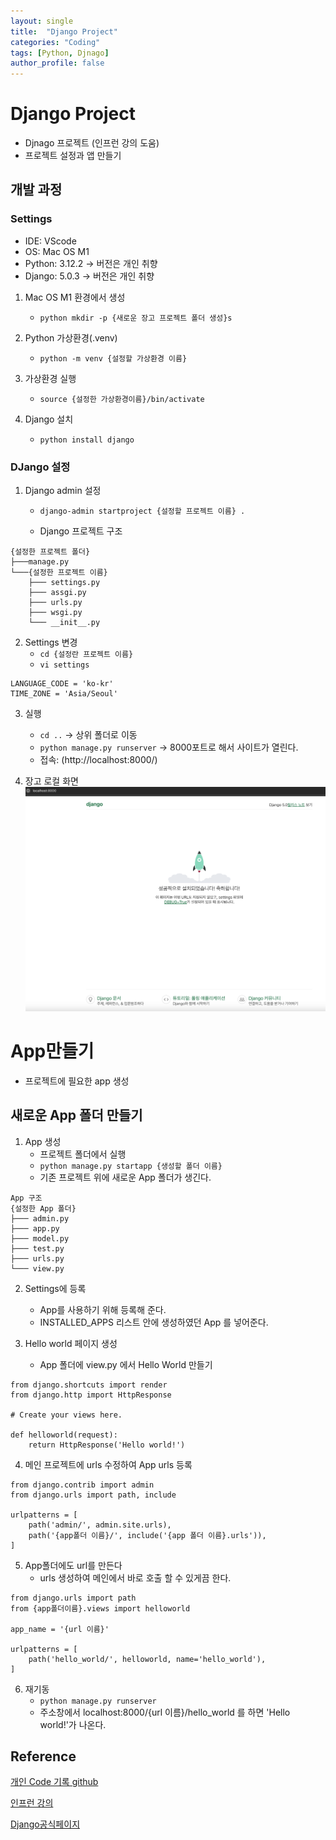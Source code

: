 ```yaml
---
layout: single
title:  "Django Project"
categories: "Coding"
tags: [Python, Djnago]
author_profile: false
---
```


# Django Project

- Djnago 프로젝트 (인프런 강의 도움)
- 프로젝트 설정과 앱 만들기

## 개발 과정

### Settings
- IDE: VScode
- OS: Mac OS M1
- Python: 3.12.2 -> 버전은 개인 취향
- Django: 5.0.3 -> 버전은 개인 취향

1. Mac OS M1 환경에서 생성
   - `python mkdir -p {새로운 장고 프로젝트 폴더 생성}s`

2. Python 가상환경(.venv)
   - `python -m venv {설정할 가상환경 이름}`
   
3. 가상환경 실행
   - `source {설정한 가상환경이름}/bin/activate`
   
4. Django 설치
   - `python install django`

### DJango 설정 

1. Django admin 설정
   - `django-admin startproject {설정할 프로젝트 이름} .`

   - Django 프로젝트 구조
```
{설정한 프로젝트 폴더}
├───manage.py
└───{설정한 프로젝트 이름}
    ├─── settings.py
    ├─── assgi.py
    ├─── urls.py
    ├─── wsgi.py
    └─── __init__.py
```

2. Settings 변경
   - `cd {설정란 프로젝트 이름}`
   - `vi settings`

```
LANGUAGE_CODE = 'ko-kr'
TIME_ZONE = 'Asia/Seoul'
```

3. 실행
   - `cd ..` -> 상위 폴더로 이동
   - `python manage.py runserver` -> 8000포트로 해서 사이트가 열린다.
   -  접속: (http://localhost:8000/)


4. 장고 로컬 화면
![image-20240319144413659](/images/2024-02-17-Django_Infleran/image-20240319144413659.png)


# App만들기
- 프로젝트에 필요한 app 생성


## 새로운 App 폴더 만들기
1. App 생성
   - 프로젝트 폴더에서 실행
   - `python manage.py startapp {생성할 폴더 이름}`
   - 기존 프로젝트 위에 새로운 App 폴더가 생긴다.

```
App 구조
{설정한 App 폴더}
├─── admin.py
├─── app.py
├─── model.py
├─── test.py
├─── urls.py
└─── view.py
```

2. Settings에 등록
   - App를 사용하기 위해 등록해 준다.
   - INSTALLED_APPS 리스트 안에 생성하였던 App 를 넣어준다.

3. Hello world 페이지 생성
   - App 폴더에 view.py 에서 Hello World 만들기

```
from django.shortcuts import render
from django.http import HttpResponse

# Create your views here.

def helloworld(request):
    return HttpResponse('Hello world!')
```

4. 메인 프로젝트에 urls 수정하여 App urls 등록
```
from django.contrib import admin
from django.urls import path, include

urlpatterns = [
    path('admin/', admin.site.urls),
    path('{app폴더 이름}/', include('{app 폴더 이름}.urls')),
]
```

5. App폴더에도 url를 만든다
   - urls 생성하여 메인에서 바로 호출 할 수 있게끔 한다.
```
from django.urls import path
from {app폴더이름}.views import helloworld

app_name = '{url 이름}'

urlpatterns = [
    path('hello_world/', helloworld, name='hello_world'),
]
```

6. 재기동 
   - `python manage.py runserver`
   - 주소창에서 localhost:8000/{url 이름}/hello_world 를 하면 'Hello world!'가 나온다.
​ 

## Reference
[개인 Code 기록 github](https://github.com/chusonghyeon/Django_Project)

[인프런 강의](https://www.inflearn.com/course/%EC%9E%A5%EA%B3%A0-%ED%95%80%ED%84%B0%EB%A0%88%EC%8A%A4%ED%8A%B8/dashboard)

[Django공식페이지](https://www.djangoproject.com/)